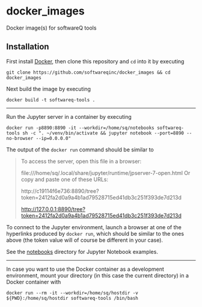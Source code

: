 # docker_images

Docker image(s) for softwareQ tools

## Installation

First install [Docker](https://www.docker.com/get-started), then clone this
repository and
`cd` into it by executing

```shell
git clone https://github.com/softwareqinc/docker_images && cd docker_images
```

Next build the image by executing

```shell
docker build -t softwareq-tools .
```

---

Run the Jupyter server in a container by executing

```shell
docker run -p8890:8890 -it --workdir=/home/sq/notebooks softwareq-tools sh -c ". ~/venv/bin/activate && jupyter notebook --port=8890 --no-browser --ip=0.0.0.0"
```

The output of the `docker run` command should be similar to

> To access the server, open this file in a browser:
>
> file:///home/sq/.local/share/jupyter/runtime/jpserver-7-open.html
> Or copy and paste one of these URLs:
>
> http://c19114f6e736:8890/tree?token=2412fa2d0a9a4b1ad79528715ed41db3c251f393de7d213d
>
> http://127.0.0.1:8890/tree?token=2412fa2d0a9a4b1ad79528715ed41db3c251f393de7d213d

To connect to the Jupyter environment, launch a browser at one of the hyperlinks
produced by `docker run`, which should be similar to the ones above (the token
value will of course be different in your case).

See
the [notebooks](https://github.com/softwareQinc/docker_images/tree/main/notebooks)
directory for Jupyter Notebook examples.

---

In case you want to use the Docker container as a development environment, mount
your directory (in this case the current directory) in a Docker container with

```shell
docker run --rm -it --workdir=/home/sq/hostdir -v ${PWD}:/home/sq/hostdir softwareq-tools /bin/bash
```
